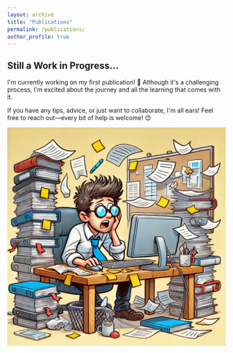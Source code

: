```yaml
---
layout: archive
title: "Publications"
permalink: /publications/
author_profile: true
---
```


## Still a Work in Progress...

I'm currently working on my first publication! 🎉 Although it's a challenging process, I'm excited about the journey and all the learning that comes with it. 

If you have any tips, advice, or just want to collaborate, I'm all ears! Feel free to reach out—every bit of help is welcome! 😊

![Working Hard](/images/working_hard.png)


<!-- {% if site.author.googlescholar %}
  <div class="wordwrap">You can also find my articles on <a href="{{site.author.googlescholar}}">my Google Scholar profile</a>.</div>
{% endif %}

{% include base_path %}

{% for post in site.publications reversed %}
  {% include archive-single.html %}
{% endfor %} -->
